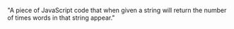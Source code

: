 "A piece of JavaScript code that when given a string will return the number of times words in that string appear." 
